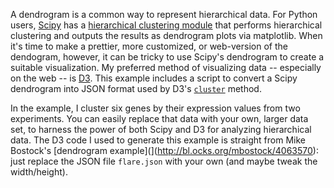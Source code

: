 A dendrogram is a common way to represent hierarchical data. For Python users, [Scipy](http://www.scipy.org/) has a [hierarchical clustering module](http://docs.scipy.org/doc/scipy/reference/cluster.hierarchy.html) that performs hierarchical clustering and outputs the results as dendrogram plots via matplotlib. When it's time to make a prettier, more customized, or web-version of the dendogram, however, it can be tricky to use Scipy's dendrogram to create a suitable visualization. My preferred method of visualizing data -- especially on the web -- is [D3](http://d3js.org/). This example includes a script to convert a Scipy dendrogram into JSON format used by D3's [`cluster`](https://github.com/mbostock/d3/wiki/Cluster-Layout) method.

In the example, I cluster six genes by their expression values from two experiments. You can easily replace that data with your own, larger data set, to harness the power of both Scipy and D3 for analyzing hierarchical data. The D3 code I used to generate this example is straight from Mike Bostock's [dendrogram example](](http://bl.ocks.org/mbostock/4063570): just replace the JSON file `flare.json` with your own (and maybe tweak the width/height).

